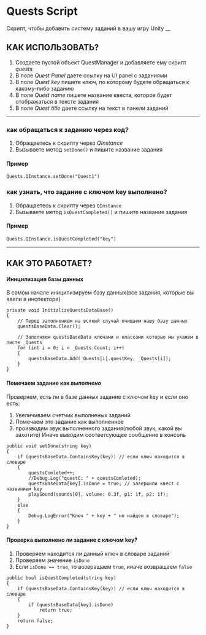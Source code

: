 # Quests Script
Скрипт, чтобы добавить систему заданий в вашу игру Unity
__
## КАК ИСПОЛЬЗОВАТЬ?
1. Создаете пустой объект QuestManager и добавляете ему скрипт *quests*
2. В поле *Quest Panel* даете ссылку на UI panel с заданиями
3. В поле *Quest key* пишете ключ, по которому будете обращаться к какому-либо заданию
4. В поле *Quest name* пишете название квеста, которое будет отображаться в тексте задания
5. В поле *Quest title* даете ссылку на текст в панели заданий
___
### как обращаться к заданию через код?
1. Обращаетесь к скрипту через *QInstance*
2. Вызываете метод `setDone()` и пишите название задания
#### Пример 
`Quests.QInstance.setDone("Quest1")`
### как узнать, что задание с ключом key выполнено?
1. Обращаетесь к скрипту через `QInstance`
2. Вызываете метод `isQuestCompleted()` и пишите название задания
#### Пример 
`Quests.QInstance.isQuestCompleted("key")`
___
## КАК ЭТО РАБОТАЕТ?
#### Иницилизация базы данных
В самом начале иницилизируем базу данных(все задания, которые вы ввели в инспекторе)
```
private void InitializeQuestsDataBase()
{
    // Перед заполнением на всякий случай очищаем нашу базу данных
    questsBaseData.Clear();

    // Заполняем questsBaseData ключами и классами которые мы укажем в листе _Quests
    for (int i = 0; i < _Quests.Count; i++)
    {
        questsBaseData.Add(_Quests[i].questKey, _Quests[i]);
    }
}
```
#### Помечаем задание как *выполнено*
Проверяем, есть ли в базе данных задание с ключом key и если оно есть:
1. Увеличиваем счетчик выполненых заданий
2. Помечаем это задание как выполненное
3. производим звук выполненного задания(любой звук, какой вы захотите)
Иначе выводим соответсующее сообщение в консоль
```
public void setDone(string key)
{
    if (questsBaseData.ContainsKey(key)) // если ключ находится в словаре
    {
        questsComleted++;
        //Debug.Log("questC: " + questsComleted);
        questsBaseData[key].isDone = true; // завершили квест с названием key
        playSound(sounds[0], volume: 0.3f, p1: 1f, p2: 1f);
    }
    else
    {
        Debug.LogError("Ключ " + key + " не найден в словаре");
    }
}
```
#### Проверка выполнено ли задание с ключом key?
1. Проверяем находится ли данный ключ в словаре заданий
2. Проверяем значение `isDone`
3. Если `isDone == true`, то возвращаем `true`, иначе возвращаем `false` 
```
public bool isQuestCompleted(string key)
{
    if (questsBaseData.ContainsKey(key)) // если ключ находится в словаре
    {
        if (questsBaseData[key].isDone)
            return true;
    }
    return false;
}
```

